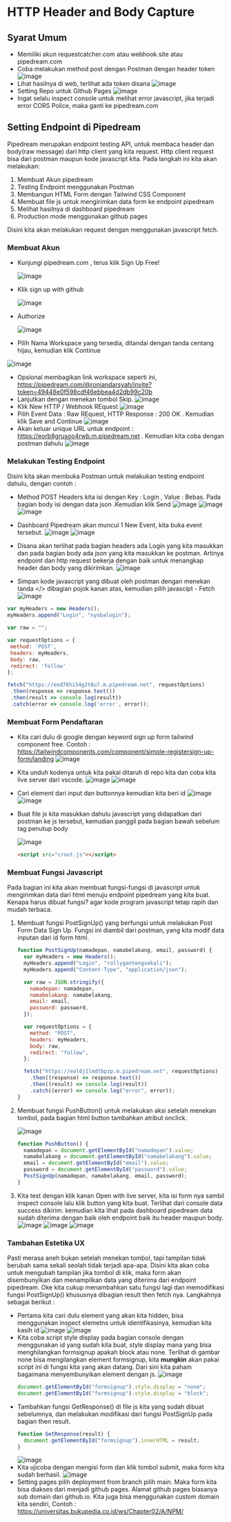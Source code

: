 # HTTP Header and Body Capture

## Syarat Umum

- Memiliki akun requestcatcher.com atau webhook.site atau pipedream.com
- Coba melakukan method post dengan Postman dengan header token
  ![image](https://user-images.githubusercontent.com/15622730/221462872-1866c9e2-2a88-4cdf-8fda-470651baf267.png)
- Lihat hasilnya di web, terlihat ada token disana
  ![image](https://user-images.githubusercontent.com/15622730/221463069-76ea716f-3445-4a4c-b312-a77031261782.png)
- Setting Repo untuk Github Pages
  ![image](https://user-images.githubusercontent.com/15622730/221463244-450beb88-2c85-48ae-9e3a-caa6742cbed5.png)
- Ingat selalu inspect console untuk melihat error javascript, jika terjadi error CORS Police, maka ganti ke pipedream.com

## Setting Endpoint di Pipedream

Pipedream merupakan endpoint testing API, untuk membaca header dan body(raw message) dari http client yang kita request. Http client request bisa dari postman maupun kode javascript kita. Pada langkah ini kita akan melakukan:

1. Membuat Akun pipedream
2. Testing Endpoint menggunakan Postman
3. Membangun HTML Form dengan Tailwind CSS Component
4. Membuat file js untuk mengirimkan data form ke endpoint pipedream
5. Melihat hasilnya di dashboard pipedream
6. Production mode menggunakan github pages

Disini kita akan melakukan request dengan menggunakan javascript fetch.

### Membuat Akun

- Kunjungi pipedream.com , terus klik Sign Up Free!

  ![image](https://user-images.githubusercontent.com/11188109/220200037-5f556ae6-3bd6-4aa3-9869-00c1d119bb51.png)

- Klik sign up with github

  ![image](https://user-images.githubusercontent.com/15622730/221463386-0cd765b3-7fd2-4b0b-98bc-2fc937d75ec1.png)

- Authorize

  ![image](https://user-images.githubusercontent.com/15622730/221463386-0cd765b3-7fd2-4b0b-98bc-2fc937d75ec1.png)

- Pilih Nama Workspace yang tersedia, ditandai dengan tanda centang hijau, kemudian klik Continue

![image](https://user-images.githubusercontent.com/15622730/221463488-bbed03f2-da3b-46a0-8fbe-dfefeacd3a5c.png)

- Opsional membagikan link workspace seperti ini, https://pipedream.com/@roniandarsyah/invite?token=49448e0f598cdf46ebbea4d2db99c20b
- Lanjutkan dengan menekan tombol Skip.
  ![image](https://user-images.githubusercontent.com/15622730/221463630-bd85c35b-75f5-497b-879c-f4c8749cdc06.png)
- Klik New HTTP / Webhook REquest
 ![image](https://user-images.githubusercontent.com/15622730/227658570-264476fa-11e8-4224-86db-f8fb8d3061f5.png)
- Pilih Event Data : Raw REquest, HTTP Response : 200 OK . Kemudian klik Save and Continue
  ![image](https://user-images.githubusercontent.com/11188109/220201352-08e86d50-0b57-4bb9-98f5-b6ff3d09d420.png)
- Akan keluar unique URL untuk endpoint : https://eorb8grusoo4rwb.m.pipedream.net . Kemudian kita coba dengan postman dahulu
  ![image](https://user-images.githubusercontent.com/15622730/227658797-44d47c71-ac0a-41cc-8274-f40f950b28b6.png)

### Melakukan Testing Endpoint

Disini kita akan membuka Postman untuk melakukan testing endpoint dahulu, dengan contoh :

- Method POST Headers kita isi dengan Key : Login , Value : Bebas. Pada bagian body isi dengan data json .Kemudian klik Send
  ![image](https://user-images.githubusercontent.com/15622730/221464077-bd145dde-fd1c-422d-aade-9d1fe18f8452.png)
  ![image](https://user-images.githubusercontent.com/15622730/221464677-6b2f43b3-0e6c-4898-92d9-a2246b0b062d.png)
  ![image](https://user-images.githubusercontent.com/15622730/227659176-723cd798-fa6b-4779-b9ad-d6934d854628.png)
  
- Dashboard Pipedream akan muncul 1 New Event, kita buka event tersebut.
  ![image](https://user-images.githubusercontent.com/11188109/220201839-cf090239-88eb-4506-8d4c-a0e57b68b4f6.png)
  ![image](https://user-images.githubusercontent.com/11188109/220201921-6e223896-90cf-4442-b242-7eba8b433aab.png)
- Disana akan terlihat pada bagian headers ada Login yang kita masukkan dan pada bagian body ada json yang kita masukkan ke postman. Artinya endpoint dan http request bekerja dengan baik untuk menangkap header dan body yang dikirimkan.
  ![image](https://user-images.githubusercontent.com/15622730/227659668-73df7823-e90e-4a1e-9b0d-dfe87c97e57a.png)
- Simpan kode javascript yang dibuat oleh postman dengan menekan tanda </> dibagian pojok kanan atas, kemudian pilih javascipt - Fetch
  ![image](https://user-images.githubusercontent.com/15622730/227659720-4aa97a82-b4d1-47bf-b799-df083fd995cd.png)

 ```javascript
var myHeaders = new Headers();
myHeaders.append("Login", "nyobalogin");

var raw = "";

var requestOptions = {
  method: 'POST',
  headers: myHeaders,
  body: raw,
  redirect: 'follow'
};

fetch("https://eod76hi54g2t8u7.m.pipedream.net", requestOptions)
  .then(response => response.text())
  .then(result => console.log(result))
  .catch(error => console.log('error', error));
  ```


### Membuat Form Pendaftaran

- Kita cari dulu di google dengan keyword sign up form tailwind component free. Contoh : https://tailwindcomponents.com/component/simple-registersign-up-form/landing
  ![image](https://user-images.githubusercontent.com/11188109/220203961-34229f29-9cce-4352-b158-bcf7ad55b6bc.png)
- Kita unduh kodenya untuk kita pakai ditaruh di repo kita dan coba kita live server dari vscode.
  ![image](https://user-images.githubusercontent.com/11188109/220204497-5616ba02-aa69-4126-bec0-6dba44c676be.png)
  ![image](https://user-images.githubusercontent.com/11188109/220204556-19245b9f-6f50-47fb-a29c-700e17196bf9.png)
- Cari element dari input dan buttonnya kemudian kita beri id
  ![image](https://user-images.githubusercontent.com/11188109/220205296-cdc9453b-58dd-4727-9d77-c5c250d3bb00.png)
  ![image](https://user-images.githubusercontent.com/11188109/220205510-205c1381-073b-451f-b29c-ede13072c333.png)
- Buat file js kita masukkan dahulu javascript yang didapatkan dari postman ke js tersebut, kemudian panggil pada bagian bawah sebelum tag penutup body

  ![image](https://user-images.githubusercontent.com/11188109/220205858-d311831a-d9d6-4cad-b8ea-94dca460121c.png)

  ```html
  <script src="croot.js"></script>
  ```

### Membuat Fungsi Javascript

Pada bagian ini kita akan membuat fungsi-fungsi di javascript untuk mengirimkan data dari html menuju endpoint pipedream yang kita buat. Kenapa harus dibuat fungsi? agar kode program javascript tetap rapih dan mudah terbaca.

1. Membuat fungsi PostSignUp() yang berfungsi untuk melakukan Post Form Data Sign Up. Fungsi ini diambil dari postman, yang kita modif data inputan dari id form html.

   ```javascript
   function PostSignUp(namadepan, namabelakang, email, password) {
     var myHeaders = new Headers();
     myHeaders.append("Login", "rollygantengsekali");
     myHeaders.append("Content-Type", "application/json");

     var raw = JSON.stringify({
       namadepan: namadepan,
       namabelakang: namabelakang,
       email: email,
       password: password,
     });

     var requestOptions = {
       method: "POST",
       headers: myHeaders,
       body: raw,
       redirect: "follow",
     };

     fetch("https://eol0j1lmdtbpzp.m.pipedream.net", requestOptions)
       .then((response) => response.text())
       .then((result) => console.log(result))
       .catch((error) => console.log("error", error));
   }
   ```

2. Membuat fungsi PushButton() untuk melakukan aksi setelah menekan tombol, pada bagian html button tambahkan atribut onclick.

   ![image](https://user-images.githubusercontent.com/11188109/220208507-0d5cb2cc-4979-410c-a3e0-a804caa732c4.png)

   ```javascript
   function PushButton() {
     namadepan = document.getElementById("namadepan").value;
     namabelakang = document.getElementById("namabelakang").value;
     email = document.getElementById("email").value;
     password = document.getElementById("password").value;
     PostSignUp(namadepan, namabelakang, email, password);
   }
   ```

3. Kita test dengan klik kanan Open with live server, kita isi form nya sambil inspect console lalu klik button yang kita buat. Terlihat dari console data success dikirim. kemudian kita lihat pada dashboard pipedream data sudah diterima dengan baik oleh endpoint baik itu header maupun body.
   ![image](https://user-images.githubusercontent.com/11188109/220209051-34a4982b-9a50-4e7f-8283-760948abfc15.png)
   ![image](https://user-images.githubusercontent.com/11188109/220209136-5e2ec6fa-12c0-450f-b417-91b50cd4110a.png)
   ![image](https://user-images.githubusercontent.com/11188109/220209218-73348bb6-6d29-47f5-8988-675b6c85eac0.png)

### Tambahan Estetika UX

Pasti merasa aneh bukan setelah menekan tombol, tapi tampilan tidak berubah sama sekali seolah tidak terjadi apa-apa. Disini kita akan coba untuk mengubah tampilan jika tombol di klik, maka form akan disembunyikan dan menampilkan data yang diterima dari endpoint pipedream. Oke kita cukup menambahkan satu fungsi lagi dan memodifikasi fungsi PostSignUp() khususnya dibagian result then fetch nya. Langkahnya sebagai berikut :

- Pertama kita cari dulu element yang akan kita hidden, bisa menggunakan inspect elemetns untuk identifikasinya, kemudian kita kasih id
  ![image](https://user-images.githubusercontent.com/11188109/220210224-290cb494-de07-4eb4-b403-5c21204f3a7a.png)
  ![image](https://user-images.githubusercontent.com/11188109/220210342-a81493b4-453b-4cd1-a526-3ca1092f6ebc.png)
- Kita coba script style display pada bagian console dengan menggunakan id yang sudah kita buat, style display mana yang bisa menghilangkan formsignup apakah block atau none. Terlihat di gambar none bisa mengilangkan element formsignup, kita **mungkin** akan pakai script ini di fungsi kita yang akan datang. Dari sini kita paham bagaimana menyembunyikan element dengan js.
  ![image](https://user-images.githubusercontent.com/11188109/220210618-3961fe64-a413-4320-86e7-cdfafe640c50.png)
  ```javascript
  document.getElementById("formsignup").style.display = "none";
  document.getElementById("formsignup").style.display = "block";
  ```
- Tambahkan fungsi GetResponse() di file js kita yang sudah dibuat sebelumnya, dan melakukan modifikasi dari fungsi PostSignUp pada bagian then result.
  ```javascript
  function GetResponse(result) {
    document.getElementById("formsignup").innerHTML = result;
  }
  ```
  ![image](https://user-images.githubusercontent.com/11188109/220211123-eb372a58-7507-4bd8-b54f-2f18f50d5dd9.png)
- Kita ujicoba dengan mengisi form dan klik tombol submit, maka form kita sudah berhasil.
  ![image](https://user-images.githubusercontent.com/11188109/220211272-70eaa594-504c-40f9-9b96-633bf9f9e676.png)
- Setting pages pilih deployment from branch pilih main. Maka form kita bisa diakses dari menjadi github pages. Alamat github pages biasanya sub domain dari github.io. Kita juga bisa menggunakan custom domain kita sendiri, Contoh : https://universitas.bukupedia.co.id/ws/Chapter02/A/NPM/

